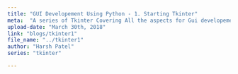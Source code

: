 ```yaml
---
title: "GUI Developement Using Python - 1. Starting Tkinter" 
meta:  "A series of Tkinter Covering All the aspects for Gui developement from scratch."
upload-date: "March 30th, 2018"
link: "blogs/tkinter1"
file_name: "../tkinter1"
author: "Harsh Patel"
series: "tkinter"

---
```

